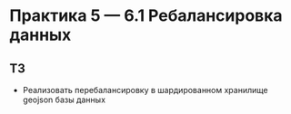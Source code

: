 # Практика 5 — 6.1 Ребалансировка данных

## ТЗ

- Реализовать перебалансировку в шардированном хранилище geojson базы данных
